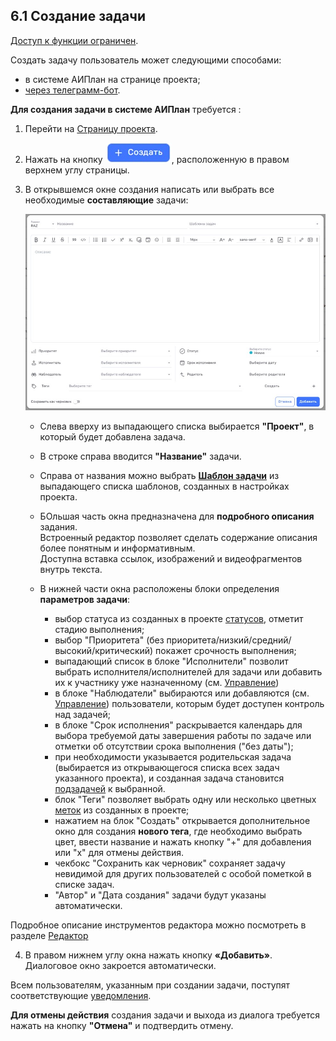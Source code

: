 ## 6.1 Создание задачи

[Доступ к функции ограничен](../../9_roles_&_access/9.2_access.md).

Создать задачу пользователь может следующими способами:

- в системе АИПлан на странице проекта;
- [через телеграмм-бот](6.1.1_create_bot.md).

**Для создания задачи в системе АИПлан** требуется :

1. Перейти на [Страницу проекта](../../5_project/5.4_tasks_table.md).

2. Нажать на кнопку ![плюс](/imgs/плюс.jpg), расположенную в правом верхнем углу страницы.

3. В открывшемся окне создания написать или выбрать все необходимые **составляющие** задачи:

   ![6.1](/imgs/6.1.jpg)

   - Слева вверху из выпадающего списка выбирается **"Проект"**, в который будет добавлена задача.  
  
   - В строке справа вводится **"Название"** задачи.  

   - Справа от названия можно выбрать [**Шаблон задачи**](../../5_project/5.2_settings/5.2.6_task_template.md) из выпадающего списка шаблонов, созданных в настройках проекта.
  
   - БОльшая часть окна предназначена для **подробного описания** задания.  
     Встроенный редактор позволяет сделать содержание описания более понятным и информативным.  
     Доступна вставка ссылок, изображений и видеофрагментов внутрь текста.  
  
   - В нижней части окна расположены блоки определения **параметров задачи**:  
     - выбор статуса из созданных в проекте [статусов](../../5_project/5.2_setting/5.2.2_states/5.2.2_states.md), отметит стадию выполнения;  
     - выбор "Приоритета" (без приоритета/низкий/средний/высокий/критический) покажет срочность выполнения;  
     - выпадающий список в блоке "Исполнители" позволит выбрать исполнителя/исполнителей для задачи или добавить их к участнику уже назначенному  (см. [Управление](../../5_project/5.3_members/5.3.3_control.md))  
     - в блоке "Наблюдатели" выбираются или добавляются (см. [Управление](../../5_project/5.3_members/5.3.3_control.md)) пользователи, которым будет доступен контроль над задачей;  
     - в блоке "Срок исполнения" раскрывается календарь для выбора требуемой даты завершения работы по задаче или отметки об отсутствии срока выполнения ("без даты");
     - при необходимости указывается родительская задача (выбирается из открывающегося списка всех задач указанного проекта), и созданная задача становится [подзадачей](6.3_sub-task.md) к выбранной.
     - блок "Теги" позволяет выбрать одну или несколько цветных [меток](../../5_project/5.2_setting/5.2.3_tags/5.2.3_tags.md) из созданных в проекте;  
     - нажатием на блок "Создать" открывается дополнительное окно для создания **нового тега**, где необходимо выбрать цвет, ввести название и нажать кнопку "+" для добавления или "х" для отмены действия.
     - чекбокс "Сохранить как черновик" сохраняет задачу невидимой для других пользователей с особой пометкой в списке задач. 
     - "Автор" и "Дата создания" задачи будут указаны автоматически.

Подробное описание инструментов редактора можно посмотреть в разделе [Редактор](../../10_general_operations/10.4_editor.md)

4. В правом нижнем углу окна нажать кнопку **«Добавить»**. Диалоговое окно закроется автоматически.  

Всем пользователям, указанным при создании задачи, поступят соответствующие [уведомления](6.4_notice.md).

**Для отмены действия** создания задачи и выхода из диалога требуется нажать на кнопку **"Отмена"** и подтвердить отмену.  

